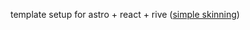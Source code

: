 template setup for astro + react + rive ([simple skinning](https://codesandbox.io/s/rive-skins-7tmtxm)) 
